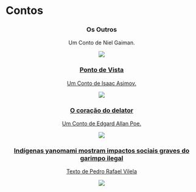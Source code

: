 # Contos


<div style="text-align:center"><h3>Os Outros</h3>
<p>Um Conto de Niel Gaiman.</p></div>

<div align="center">
<a href= "https://github.com/rnr27/Contos/blob/main/Os%20Outros">
<img src="https://user-images.githubusercontent.com/100056877/216869182-14800c7e-b18d-4a3a-998a-c2c34be7bc4b.jpg"/>
 </div>

 
<div style="text-align:center"><h3>Ponto de Vista</h3>
<p>Um Conto de Isaac Asimov.</p></div>

<div align="center">
<a href= "https://github.com/rnr27/Contos/blob/main/Ponto%20de%20Vista">
<img src="https://user-images.githubusercontent.com/100056877/216869860-52b4cf8a-9c34-4101-b5f1-8f9ab3e52387.png"/>
 </div>

<p>
<p>

<div style="text-align:center"><h3>O coração do delator</h3>
<p>Um Conto de Edgard Allan Poe.</p></div>

<div align="center">
<a href= "https://github.com/rnr27/Contos/blob/main/O%20Cora%C3%A7%C3%A3o%20do%20Delator">
<img src="https://user-images.githubusercontent.com/100056877/216869853-6281ef0c-3202-4e05-b2a8-c2edc876d47f.png"/>
 </div>




<div style="text-align:center"><h3>Indígenas yanomami mostram impactos sociais graves do garimpo ilegal</h3>
<p>Texto de Pedro Rafael Vilela</p></div>

<div align="center">
<a href= "https://agenciabrasil.ebc.com.br/direitos-humanos/noticia/2023-02/indigenas-yanomami-descrevem-impactos-do-garimpo-na-saude-e-na-cultura">
<img src="https://user-images.githubusercontent.com/100056877/218894942-b76a2412-3631-4e1d-bf76-2d3e393e7fd1.png"/>
 </div>
